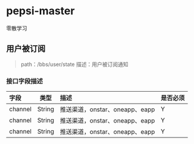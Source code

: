 # pepsi-master
零散学习
#####

## 用户被订阅
> path：/bbs/user/state
> 描述：用户被订阅通知
> 
### 接口字段描述
|字段         |    类型    | 描述       |是否必须       |
| :--------  | --------   | :--       |:--           |
| channel    | String | 推送渠道，onstar、oneapp、eapp   |Y|
| channel    | String | 推送渠道，onstar、oneapp、eapp   |Y|
| channel    | String | 推送渠道，onstar、oneapp、eapp   |Y|
